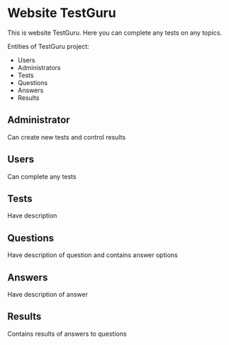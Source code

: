 # Website TestGuru

This is website TestGuru. Here you can complete any tests on any topics.

Entities of TestGuru project:
* Users
* Administrators
* Tests
* Questions
* Answers
* Results

## Administrator

Can create new tests and control results

## Users

Can complete any tests

## Tests

Have description

## Questions

Have description of question and contains answer options

## Answers

Have description of answer

## Results

Contains results of answers to questions
